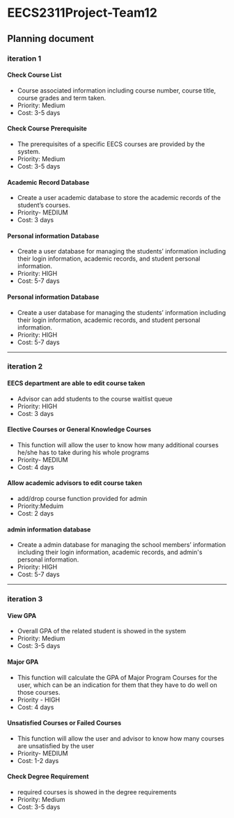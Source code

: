 # EECS2311Project-Team12
## Planning document
### iteration 1
#### Check Course List
* Course associated information including course number, course title, course grades and term taken. 
* Priority: Medium                                                                            
* Cost: 3-5 days

#### Check Course Prerequisite
* The prerequisites of a specific EECS courses are provided by the system.
* Priority: Medium                                                                          
* Cost: 3-5 days

#### Academic Record Database
* Create a user academic database to store the academic records of the student’s courses.
* Priority- MEDIUM                                                                          
* Cost: 3 days

#### Personal information Database
* Create a user database for managing the students’ information including their login information, academic records, and student personal information.
* Priority: HIGH                                                                                      
* Cost: 5-7 days

#### Personal information Database
* Create a user database for managing the students’ information including their login information, academic records, and student personal information.
* Priority: HIGH                                                                                      
* Cost: 5-7 days

---

### iteration 2
#### EECS department are able to edit course taken 
* Advisor can add students to the course waitlist queue
* Priority: HIGH                                                                                         
* Cost: 3 days

#### Elective Courses or General Knowledge Courses
* This function will allow the user to know how many additional courses he/she has to take during his whole programs
* Priority- MEDIUM                                                                                 
* Cost: 4 days

#### Allow academic advisors to edit course taken 
* add/drop course function provided for admin
* Priority:Meduim                                                                                    
* Cost: 2 days

#### admin information database
* Create a admin database for managing the school members’ information including their login information, academic records, and admin's personal information.
* Priority: HIGH                                                                                      
* Cost: 5-7 days

---

### iteration 3
#### View GPA
* Overall GPA of the related student is showed in the system
* Priority: Medium                                                                                  
* Cost: 3-5 days

#### Major GPA
* This function will calculate the GPA of Major Program Courses for the user, which can be an indication for them that they have to do well on those courses.
* Priority - HIGH                                                                                  
* Cost: 4 days

#### Unsatisfied Courses or Failed Courses
* This function will allow the user and advisor to know how many courses are unsatisfied by the user
* Priority- MEDIUM                                                                         
* Cost: 1-2 days

#### Check Degree Requirement
* required courses is showed in the degree requirements
* Priority: Medium                                                                               
* Cost: 3-5 days